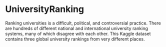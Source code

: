 # UniversityRanking
Ranking universities is a difficult, political, and controversial practice. There are hundreds of different national and international university ranking systems, many of which disagree with each other. This Kaggle dataset contains three global university rankings from very different places. 
